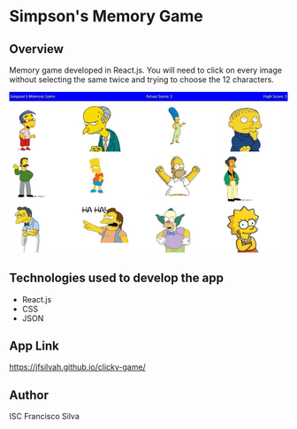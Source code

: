 # Simpson's Memory Game

## Overview 

Memory game developed in React.js. You will need to click on every image without selecting the same twice and trying to choose the 12 characters.

![Screenshot](public/screenshot.jpg)

## Technologies used to develop the app
- React.js
- CSS
- JSON

## App Link
https://jfsilvah.github.io/clicky-game/

## Author
ISC Francisco Silva
